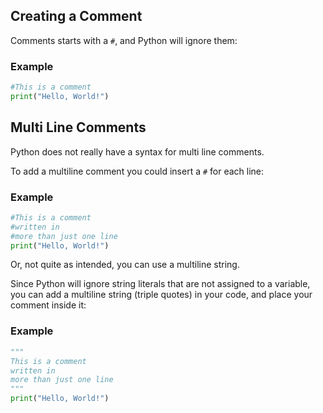 ## Creating a Comment

Comments starts with a `#`, and Python will ignore them:

### Example
```python
#This is a comment  
print("Hello, World!")
```


## Multi Line Comments

Python does not really have a syntax for multi line comments.

To add a multiline comment you could insert a `#` for each line:

### Example
```python
#This is a comment  
#written in  
#more than just one line  
print("Hello, World!")
```

Or, not quite as intended, you can use a multiline string.

Since Python will ignore string literals that are not assigned to a variable, you can add a multiline string (triple quotes) in your code, and place your comment inside it:

### Example
```python
"""  
This is a comment  
written in  
more than just one line  
"""  
print("Hello, World!")
```
